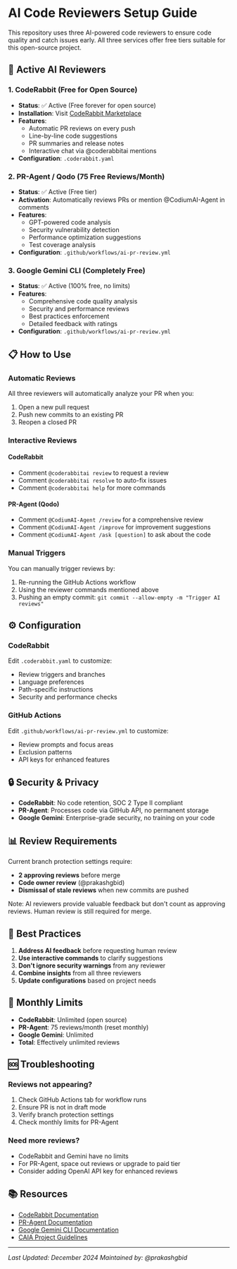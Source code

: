 # AI Code Reviewers Setup Guide

This repository uses three AI-powered code reviewers to ensure code quality and catch issues early. All three services offer free tiers suitable for this open-source project.

## 🤖 Active AI Reviewers

### 1. CodeRabbit (Free for Open Source)
- **Status**: ✅ Active (Free forever for open source)
- **Installation**: Visit [CodeRabbit Marketplace](https://github.com/marketplace/coderabbitai)
- **Features**:
  - Automatic PR reviews on every push
  - Line-by-line code suggestions
  - PR summaries and release notes
  - Interactive chat via @coderabbitai mentions
- **Configuration**: `.coderabbit.yaml`

### 2. PR-Agent / Qodo (75 Free Reviews/Month)
- **Status**: ✅ Active (Free tier)
- **Activation**: Automatically reviews PRs or mention @CodiumAI-Agent in comments
- **Features**:
  - GPT-powered code analysis
  - Security vulnerability detection
  - Performance optimization suggestions
  - Test coverage analysis
- **Configuration**: `.github/workflows/ai-pr-review.yml`

### 3. Google Gemini CLI (Completely Free)
- **Status**: ✅ Active (100% free, no limits)
- **Features**:
  - Comprehensive code quality analysis
  - Security and performance reviews
  - Best practices enforcement
  - Detailed feedback with ratings
- **Configuration**: `.github/workflows/ai-pr-review.yml`

## 📋 How to Use

### Automatic Reviews
All three reviewers will automatically analyze your PR when you:
1. Open a new pull request
2. Push new commits to an existing PR
3. Reopen a closed PR

### Interactive Reviews

#### CodeRabbit
- Comment `@coderabbitai review` to request a review
- Comment `@coderabbitai resolve` to auto-fix issues
- Comment `@coderabbitai help` for more commands

#### PR-Agent (Qodo)
- Comment `@CodiumAI-Agent /review` for a comprehensive review
- Comment `@CodiumAI-Agent /improve` for improvement suggestions
- Comment `@CodiumAI-Agent /ask [question]` to ask about the code

### Manual Triggers
You can manually trigger reviews by:
1. Re-running the GitHub Actions workflow
2. Using the reviewer commands mentioned above
3. Pushing an empty commit: `git commit --allow-empty -m "Trigger AI reviews"`

## ⚙️ Configuration

### CodeRabbit
Edit `.coderabbit.yaml` to customize:
- Review triggers and branches
- Language preferences
- Path-specific instructions
- Security and performance checks

### GitHub Actions
Edit `.github/workflows/ai-pr-review.yml` to customize:
- Review prompts and focus areas
- Exclusion patterns
- API keys for enhanced features

## 🔒 Security & Privacy

- **CodeRabbit**: No code retention, SOC 2 Type II compliant
- **PR-Agent**: Processes code via GitHub API, no permanent storage
- **Google Gemini**: Enterprise-grade security, no training on your code

## 📊 Review Requirements

Current branch protection settings require:
- **2 approving reviews** before merge
- **Code owner review** (@prakashgbid)
- **Dismissal of stale reviews** when new commits are pushed

Note: AI reviewers provide valuable feedback but don't count as approving reviews. Human review is still required for merge.

## 🚀 Best Practices

1. **Address AI feedback** before requesting human review
2. **Use interactive commands** to clarify suggestions
3. **Don't ignore security warnings** from any reviewer
4. **Combine insights** from all three reviewers
5. **Update configurations** based on project needs

## 📝 Monthly Limits

- **CodeRabbit**: Unlimited (open source)
- **PR-Agent**: 75 reviews/month (reset monthly)
- **Google Gemini**: Unlimited
- **Total**: Effectively unlimited reviews

## 🆘 Troubleshooting

### Reviews not appearing?
1. Check GitHub Actions tab for workflow runs
2. Ensure PR is not in draft mode
3. Verify branch protection settings
4. Check monthly limits for PR-Agent

### Need more reviews?
- CodeRabbit and Gemini have no limits
- For PR-Agent, space out reviews or upgrade to paid tier
- Consider adding OpenAI API key for enhanced reviews

## 📚 Resources

- [CodeRabbit Documentation](https://docs.coderabbit.ai/)
- [PR-Agent Documentation](https://github.com/Codium-ai/pr-agent)
- [Google Gemini CLI Documentation](https://github.com/google-github-actions/run-gemini-cli)
- [CAIA Project Guidelines](../README.md)

---

*Last Updated: December 2024*
*Maintained by: @prakashgbid*
